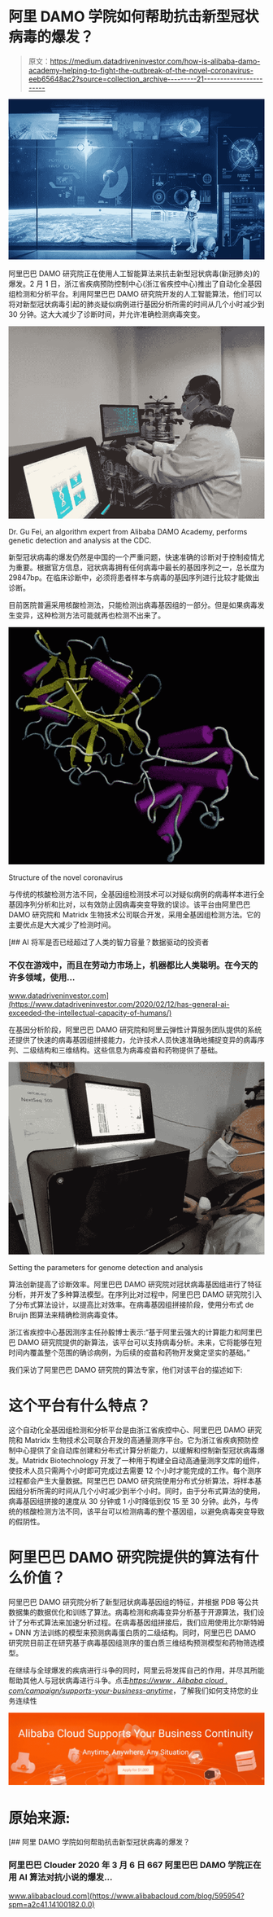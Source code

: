 # 阿里 DAMO 学院如何帮助抗击新型冠状病毒的爆发？

> 原文：<https://medium.datadriveninvestor.com/how-is-alibaba-damo-academy-helping-to-fight-the-outbreak-of-the-novel-coronavirus-eeb65648ac2?source=collection_archive---------21----------------------->

![](img/b3040eecca8b526e9ade9a1f8b8569b6.png)

阿里巴巴 DAMO 研究院正在使用人工智能算法来抗击新型冠状病毒(新冠肺炎)的爆发。2 月 1 日，浙江省疾病预防控制中心(浙江省疾控中心)推出了自动化全基因组检测和分析平台。利用阿里巴巴 DAMO 研究院开发的人工智能算法，他们可以将对新型冠状病毒引起的肺炎疑似病例进行基因分析所需的时间从几个小时减少到 30 分钟。这大大减少了诊断时间，并允许准确检测病毒突变。

![](img/93ad5476f23ebc1474d609286f452bf1.png)

Dr. Gu Fei, an algorithm expert from Alibaba DAMO Academy, performs genetic detection and analysis at the CDC.

新型冠状病毒的爆发仍然是中国的一个严重问题，快速准确的诊断对于控制疫情尤为重要。根据官方信息，冠状病毒拥有任何病毒中最长的基因序列之一，总长度为 29847bp。在临床诊断中，必须将患者样本与病毒的基因序列进行比较才能做出诊断。

目前医院普遍采用核酸检测法，只能检测出病毒基因组的一部分。但是如果病毒发生变异，这种检测方法可能就再也检测不出来了。

![](img/2c9b9455b2792357eb14885a39ca20b9.png)

Structure of the novel coronavirus

与传统的核酸检测方法不同，全基因组检测技术可以对疑似病例的病毒样本进行全基因序列分析和比对，以有效防止因病毒突变导致的误诊。该平台由阿里巴巴 DAMO 研究院和 Matridx 生物技术公司联合开发，采用全基因组检测方法。它的主要优点是大大减少了检测时间。

[](https://www.datadriveninvestor.com/2020/02/12/has-general-ai-exceeded-the-intellectual-capacity-of-humans/) [## AI 将军是否已经超过了人类的智力容量？数据驱动的投资者

### 不仅在游戏中，而且在劳动力市场上，机器都比人类聪明。在今天的许多领域，使用…

www.datadriveninvestor.com](https://www.datadriveninvestor.com/2020/02/12/has-general-ai-exceeded-the-intellectual-capacity-of-humans/) 

在基因分析阶段，阿里巴巴 DAMO 研究院和阿里云弹性计算服务团队提供的系统还提供了快速的病毒基因组拼接能力，允许技术人员快速准确地捕捉变异的病毒序列、二级结构和三维结构。这些信息为病毒疫苗和药物提供了基础。

![](img/28299927fa8939f387c400080b1c0446.png)

Setting the parameters for genome detection and analysis

算法创新提高了诊断效率。阿里巴巴 DAMO 研究院对冠状病毒基因组进行了特征分析，并开发了多种算法模型。在序列比对过程中，阿里巴巴 DAMO 研究院引入了分布式算法设计，以提高比对效率。在病毒基因组拼接阶段，使用分布式 de Bruijn 图算法来精确检测病毒变体。

浙江省疾控中心基因测序主任孙毅博士表示:“基于阿里云强大的计算能力和阿里巴巴 DAMO 研究院提供的新算法，该平台可以支持病毒分析。未来，它将能够在短时间内覆盖整个范围的确诊病例，为后续的疫苗和药物开发奠定坚实的基础。”

我们采访了阿里巴巴 DAMO 研究院的算法专家，他们对该平台的描述如下:

# 这个平台有什么特点？

这个自动化全基因组检测和分析平台是由浙江省疾控中心、阿里巴巴 DAMO 研究院和 Matridx 生物技术公司联合开发的高通量测序平台。它为浙江省疾病预防控制中心提供了全自动库创建和分布式计算分析能力，以缓解和控制新型冠状病毒爆发。Matridx Biotechnology 开发了一种用于构建全自动高通量测序文库的组件，使技术人员只需两个小时即可完成过去需要 12 个小时才能完成的工作。每个测序过程都会产生大量数据。阿里巴巴 DAMO 研究院使用分布式分析算法，将样本基因组分析所需的时间从几个小时减少到半个小时。同时，由于分布式算法的使用，病毒基因组拼接的速度从 30 分钟或 1 小时降低到仅 15 至 30 分钟。此外，与传统的核酸检测方法不同，该平台可以检测病毒的整个基因组，以避免病毒突变导致的假阴性。

# 阿里巴巴 DAMO 研究院提供的算法有什么价值？

阿里巴巴 DAMO 研究院分析了新型冠状病毒基因组的特征，并根据 PDB 等公共数据集的数据优化和训练了算法。病毒检测和病毒变异分析基于开源算法，我们设计了分布式算法来加速分析过程。在病毒基因组拼接后，我们应用使用比尔斯特姆+ DNN 方法训练的模型来预测病毒蛋白质的二级结构。同时，阿里巴巴 DAMO 研究院目前正在研究基于病毒基因组测序的蛋白质三维结构预测模型和药物筛选模型。

在继续与全球爆发的疾病进行斗争的同时，阿里云将发挥自己的作用，并尽其所能帮助其他人与冠状病毒进行斗争。点击[*https://www . Alibaba cloud . com/campaign/supports-your-business-anytime*](https://www.alibabacloud.com/campaign/supports-your-business-anytime?spm=a2c41.14100182.0.0)，了解我们如何支持您的业务连续性

![](img/2cc96b24b42f05c590e5b3226152c6a6.png)

# 原始来源:

[](https://www.alibabacloud.com/blog/595954?spm=a2c41.14100182.0.0) [## 阿里 DAMO 学院如何帮助抗击新型冠状病毒的爆发？

### 阿里巴巴 Clouder 2020 年 3 月 6 日 667 阿里巴巴 DAMO 学院正在用 AI 算法对抗小说的爆发…

www.alibabacloud.com](https://www.alibabacloud.com/blog/595954?spm=a2c41.14100182.0.0)